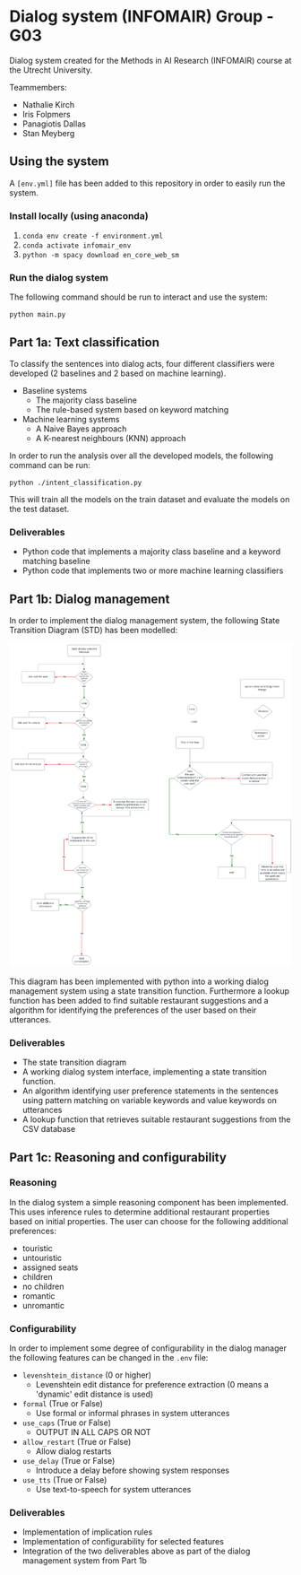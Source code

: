 # Dialog system (INFOMAIR) Group - G03
Dialog system created for the Methods in AI Research (INFOMAIR) course at the Utrecht University.

Teammembers:
- Nathalie Kirch
- Iris Folpmers
- Panagiotis Dallas
- Stan Meyberg

## Using the system
A `[env.yml]` file has been added to this repository in order to easily run the system.

### Install locally (using anaconda)
1. `conda env create -f environment.yml`
2. `conda activate infomair_env`
3. `python -m spacy download en_core_web_sm`

### Run the dialog system
The following command should be run to interact and use the system:

```
python main.py
```

## Part 1a: Text classification
To classify the sentences into dialog acts, four different classifiers were developed (2 baselines and 2 based on machine learning).

- Baseline systems
    - The majority class baseline
    - The rule-based system based on keyword matching
- Machine learning systems
    - A Naive Bayes approach
    - A K-nearest neighbours (KNN) approach

In order to run the analysis over all the developed models, the following command can be run:
```
python ./intent_classification.py
```
This will train all the models on the train dataset and evaluate the models on the test dataset.

### Deliverables
- Python code that implements a majority class baseline and a keyword matching baseline
- Python code that implements two or more machine learning classifiers

## Part 1b: Dialog management
In order to implement the dialog management system, the following State Transition Diagram (STD) has been modelled:

<img src="State Transition Diagram Dialog System.svg" alt="The State Transition Diagram of the dialog system">

This diagram has been implemented with python into a working dialog management system using a state transition function. Furthermore a lookup function has been added to find suitable restaurant suggestions and a algorithm for identifying the preferences of the user based on their utterances.

### Deliverables
- The state transition diagram
- A working dialog system interface, implementing a state transition function.
- An algorithm identifying user preference statements in the sentences using pattern matching on variable keywords and value keywords on utterances
- A lookup function that retrieves suitable restaurant suggestions from the CSV database


## Part 1c: Reasoning and configurability

### Reasoning
In the dialog system a simple reasoning component has been implemented. This uses inference rules to determine additional restaurant properties based on initial properties. The user can choose for the following additional preferences:

- touristic
- untouristic
- assigned seats
- children
- no children
- romantic
- unromantic

### Configurability
In order to implement some degree of configurability in the dialog manager the following features can be changed in the `.env` file:

- `levenshtein_distance` (0 or higher)
    - Levenshtein edit distance for preference extraction (0 means a 'dynamic' edit distance is used)
- `formal` (True or False)
    - Use formal or informal phrases in system utterances
- `use_caps` (True or False)
    - OUTPUT IN ALL CAPS OR NOT
- `allow_restart` (True or False)
    - Allow dialog restarts
- `use_delay` (True or False)
    - Introduce a delay before showing system responses
- `use_tts` (True or False)
    - Use text-to-speech for system utterances

### Deliverables
- Implementation of implication rules
- Implementation of configurability for selected features
- Integration of the two deliverables above as part of the dialog management system from Part 1b
